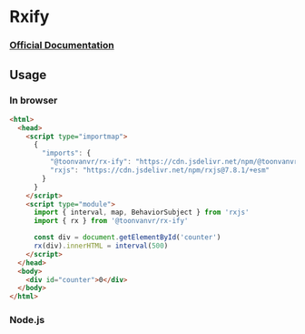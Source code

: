 # Rxify

### [Official Documentation](https://toonvanvr.github.io/rx-ify/)

## Usage

### In browser

```html
<html>
  <head>
    <script type="importmap">
      {
        "imports": {
          "@toonvanvr/rx-ify": "https://cdn.jsdelivr.net/npm/@toonvanvr/rx-ify@1.0.0-alpha.6/+esm",
          "rxjs": "https://cdn.jsdelivr.net/npm/rxjs@7.8.1/+esm"
        }
      }
    </script>
    <script type="module">
      import { interval, map, BehaviorSubject } from 'rxjs'
      import { rx } from '@toonvanvr/rx-ify'

      const div = document.getElementById('counter')
      rx(div).innerHTML = interval(500)
    </script>
  </head>
  <body>
    <div id="counter">0</div>
  </body>
</html>
```

### Node.js

```js

```
